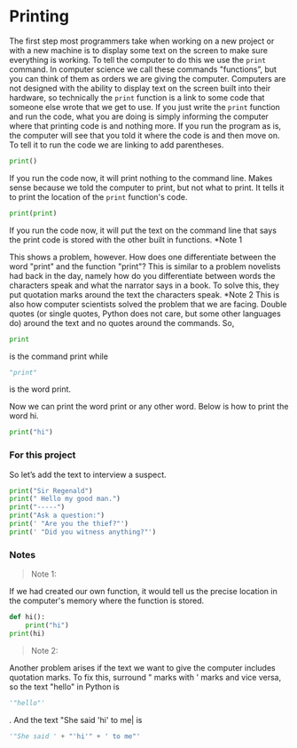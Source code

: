 # Printing

The first step most programmers take when working on a new project or with a new machine is to display some text on the screen to make sure everything is working. To tell the computer to do this we use the ```print``` command. In computer science we call these commands "functions”, but you can think of them as orders we are giving the computer. Computers are not designed with the ability to display text on the screen built into their hardware, so technically the ```print``` function is a link to some code that someone else wrote that we get to use. If you just write the ```print``` function and run the code, what you are doing is simply informing the computer where that printing code is and nothing more. If you run the program as is, the computer will see that you told it where the code is and then move on. To tell it to run the code we are linking to add parentheses.
```python
print()
```
If you run the code now, it will print nothing to the command line. Makes sense because we told the computer to print, but not what to print. It tells it to print the location of the ```print``` function's code.
```python
print(print)
```
If you run the code now, it will put the text on the command line that says the print code is stored with the other built in functions. *Note 1

This shows a problem, however. How does one differentiate between the word "print" and the function "print"? This is similar to a problem novelists had back in the day, namely how do you differentiate between words the characters speak and what the narrator says in a book. To solve this, they put quotation marks around the text the characters speak. *Note 2 This is also how computer scientists solved the problem that we are facing. Double quotes (or single quotes, Python does not care, but some other languages do) around the text and no quotes around the commands. So,
```python
print
```
is the command print while
```python
"print"
```
is the word print.


Now we can print the word print or any other word. Below is how to print the word hi.
```python
print("hi")
```

### For this project

So let’s add the text to interview a suspect.

```python
print("Sir Regenald")
print(" Hello my good man.")
print("-----")
print("Ask a question:")
print(' "Are you the thief?"')
print(' "Did you witness anything?"')
```

### Notes

> Note 1:

If we had created our own function, it would tell us the precise location in the computer's memory where the function is stored.
```python
def hi():
    print("hi")
print(hi)
```

> Note 2:

Another problem arises if the text we want to give the computer includes quotation marks. To fix this, surround " marks with ' marks and vice versa, so the text
"hello"
in Python is
```python
'"hello"'
```
. And the text
"She said 'hi' to me|
is
```python
'"She said ' + "'hi'" + ' to me"'
```

